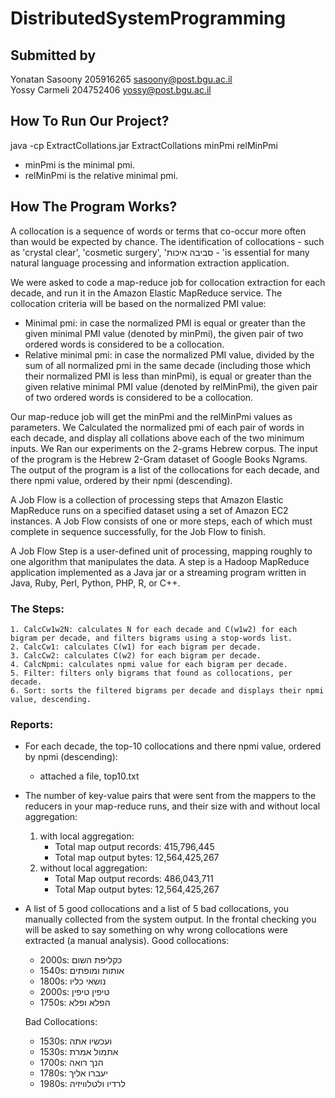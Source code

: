 # DistributedSystemProgramming

## Submitted by 
Yonatan Sasoony 205916265 sasoony@post.bgu.ac.il  
Yossy Carmeli 204752406 yossy@post.bgu.ac.il

## How To Run Our Project?
java -cp ExtractCollations.jar ExtractCollations minPmi relMinPmi
- minPmi is the minimal pmi.
- relMinPmi is the relative minimal pmi.

## How The Program Works?
    
A collocation is a sequence of words or terms that co-occur more often than would be expected by
chance. The identification of collocations - such as 'crystal clear', 'cosmetic surgery', 'סביבה איכות - 'is
essential for many natural language processing and information extraction application.
    
We were asked to code a map-reduce job for collocation extraction for each decade, and run it in the Amazon Elastic MapReduce service. 
 The collocation criteria will be based on the normalized PMI value:
  *  Minimal pmi: in case the normalized PMI is equal or greater than the given minimal PMI
     value (denoted by minPmi), the given pair of two ordered words is considered to be a collocation.
  * Relative minimal pmi: in case the normalized PMI value, divided by the sum of all
    normalized pmi in the same decade (including those which their normalized PMI is less
    than minPmi), is equal or greater than the given relative minimal PMI value (denoted by
    relMinPmi), the given pair of two ordered words is considered to be a collocation.

Our map-reduce job will get the minPmi and the relMinPmi values as parameters.
We Calculated the normalized pmi of each pair of words in each decade, and display all collations above each of the two minimum inputs. 
We Ran our experiments on the 2-grams Hebrew corpus. 
The input of the program is the Hebrew 2-Gram dataset of Google Books Ngrams. 
The output of the program is a list of the collocations for each decade, and there npmi value, ordered by their npmi (descending).
    
A Job Flow is a collection of processing steps that Amazon Elastic MapReduce runs on a specified dataset using a set of Amazon EC2 instances. 
A Job Flow consists of one or more steps, each of which must complete in sequence successfully, for the Job Flow to finish.
    
A Job Flow Step is a user-defined unit of processing, mapping roughly to one algorithm that manipulates the data. 
A step is a Hadoop MapReduce application implemented as a Java jar or a streaming program written in Java, Ruby, Perl, Python, PHP, R, or C++.  

### The Steps:
    1. CalcCw1w2N: calculates N for each decade and C(w1w2) for each bigram per decade, and filters bigrams using a stop-words list.
    2. CalcCw1: calculates C(w1) for each bigram per decade.
    3. CalcCw2: calculates C(w2) for each bigram per decade.
    4. CalcNpmi: calculates npmi value for each bigram per decade.
    5. Filter: filters only bigrams that found as collocations, per decade.
    6. Sort: sorts the filtered bigrams per decade and displays their npmi value, descending.
    
    
### Reports:
* For each decade, the top-10 collocations and there npmi value, ordered by npmi (descending):
    - attached a file, top10.txt
* The number of key-value pairs that were sent from the mappers to the reducers in your map-reduce runs, and their size with and without local aggregation:
    1. with local aggregation:
       * Total map output records: 415,796,445
       * Total map output bytes: 12,564,425,267
    2. without local aggregation:
        * Total Map output records:  486,043,711
        * Total Map output bytes:  12,564,425,267
    
* A list of 5 good collocations and a list of 5 bad collocations, you manually collected from the system output. In the frontal checking you will be asked to say something on why wrong collocations were extracted (a manual analysis).
    Good collocations:
    * 2000s: כקליפת השום 
    * 1540s: אותות ומופתים 
    * 1800s: נושאי כליו 
    * 2000s: טיפין טיפין 
    * 1750s: הפלא ופלא 
    
    Bad Collocations:
    * 1530s: ועכשיו אתה 
    * 1530s: אתמול אמרת 
    * 1700s: הנך רואה 
    * 1780s: יעברו אליך 
    * 1980s: לרדיו ולטלוויזיה 

